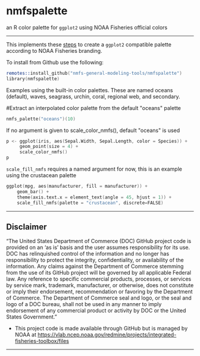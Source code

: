 # nmfspalette
an R color palette for `ggplot2` using NOAA Fisheries official colors
**************
This implements these [steps](https://drsimonj.svbtle.com/creating-corporate-colour-palettes-for-ggplot2) to create a `ggplot2` compatible palette according to NOAA Fisheries branding.

To install from Github use the following:
```S
remotes::install_github("nmfs-general-modeling-tools/nmfspalette")
library(nmfspalette)
```

Examples using the built-in color palettes. These are named oceans (default), waves, seagrass, urchin, coral, regional web, and secondary.

#Extract an interpolated color palette from the default "oceans" palette
```S
nmfs_palette("oceans")(10)
```
If no argument is given to scale_color_nmfs(), default "oceans" is used
```S
p <- ggplot(iris, aes(Sepal.Width, Sepal.Length, color = Species)) +
     geom_point(size = 4) +
     scale_color_nmfs()
p
```

`scale_fill_nmfs` requires a named argument for now, this is an example using the crustacean palette
```S
ggplot(mpg, aes(manufacturer, fill = manufacturer)) +
    geom_bar() +
    theme(axis.text.x = element_text(angle = 45, hjust = 1)) +
    scale_fill_nmfs(palette = "crustacean", discrete=FALSE)
```

**************

## Disclaimer

“The United States Department of Commerce (DOC) GitHub project code is provided on an ‘as is’ basis and the user assumes responsibility for its use. DOC has relinquished control of the information and no longer has responsibility to protect the integrity, confidentiality, or availability of the information. Any claims against the Department of Commerce stemming from the use of its GitHub project will be governed by all applicable Federal law. Any reference to specific commercial products, processes, or services by service mark, trademark, manufacturer, or otherwise, does not constitute or imply their endorsement, recommendation or favoring by the Department of Commerce. The Department of Commerce seal and logo, or the seal and logo of a DOC bureau, shall not be used in any manner to imply endorsement of any commercial product or activity by DOC or the United States Government.”

- This project code is made available through GitHub but is managed by NOAA at
 https://vlab.ncep.noaa.gov/redmine/projects/integrated-fisheries-toolbox/files

***** *******
